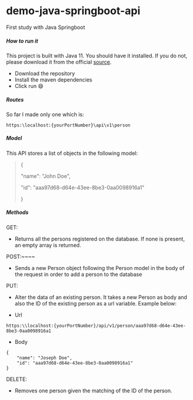 # demo-java-springboot-api

First study with Java Springboot

##### How to run it

This project is built with Java 11. You should have it installed. If you do not, please download it from the official [source](https://www.oracle.com/java/technologies/javase-jdk11-downloads.html).

* Download the repository
* Install the maven dependencies
* Click run 😄

##### Routes

So far I made only one which is:

```https:\localhost:{yourPortNumber}\api\v1\person
https:\localhost:{yourPortNumber}\api\v1\person
```

##### Model

This API stores a list of objects in the following model:

> {
>
> "name": "John Doe",
>
> "id": "aaa97d68-d64e-43ee-8be3-0aa0098916a1"
>
> }

##### Methods

GET:

* Returns all the persons registered on the database. If none is present, an empty array is returned.

POST:~~~~

* Sends a new Person object following the Person model in the body of the request in order to add a person to the database

PUT:

* Alter the data of an existing person. It takes a new Person as body and also the ID of the existing person as a url variable. Example below:


* Url

`https:\\localhost:{yourPortNumber}/api/v1/person/aaa97d68-d64e-43ee-8be3-0aa0098916a1`

* Body

```mermaid
{
    "name": "Joseph Doe",
    "id": "aaa97d68-d64e-43ee-8be3-0aa0098916a1"
}
```

DELETE:

* Removes one person given the matching of the ID of the person.
